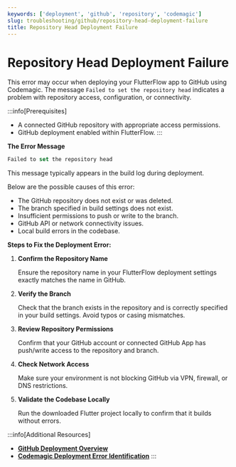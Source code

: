 ```yaml
---
keywords: ['deployment', 'github', 'repository', 'codemagic']
slug: troubleshooting/github/repository-head-deployment-failure
title: Repository Head Deployment Failure
---
```


# Repository Head Deployment Failure

This error may occur when deploying your FlutterFlow app to GitHub using Codemagic. The message `Failed to set the repository head` indicates a problem with repository access, configuration, or connectivity.

:::info[Prerequisites]
- A connected GitHub repository with appropriate access permissions.
- GitHub deployment enabled within FlutterFlow.
:::

**The Error Message**

   ```js
   Failed to set the repository head
   ```
   This message typically appears in the build log during deployment.

Below are the possible causes of this error:

   - The GitHub repository does not exist or was deleted.
   - The branch specified in build settings does not exist.
   - Insufficient permissions to push or write to the branch.
   - GitHub API or network connectivity issues.
   - Local build errors in the codebase.

**Steps to Fix the Deployment Error:**

1. **Confirm the Repository Name**

   Ensure the repository name in your FlutterFlow deployment settings exactly matches the name in GitHub.

2. **Verify the Branch**

   Check that the branch exists in the repository and is correctly specified in your build settings. Avoid typos or casing mismatches.

3. **Review Repository Permissions**

   Confirm that your GitHub account or connected GitHub App has push/write access to the repository and branch.

4. **Check Network Access**

   Make sure your environment is not blocking GitHub via VPN, firewall, or DNS restrictions.

5. **Validate the Codebase Locally**

   Run the downloaded Flutter project locally to confirm that it builds without errors.

:::info[Additional Resources]
- **[GitHub Deployment Overview](/deployment/deploy-from-github/#steps-to-deploy)**
- **[Codemagic Deployment Error Identification](/troubleshooting/deployment/codemagic-deployment-error-identification/)**
:::
